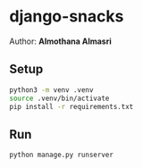 # django-snacks

Author: **Almothana Almasri**

## Setup

```bash
python3 -m venv .venv
source .venv/bin/activate
pip install -r requirements.txt
```

## Run

```bash
python manage.py runserver
```
